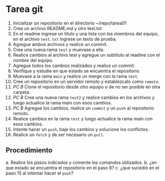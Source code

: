 # Tarea git

1. Inicializar un repositorio en el directorio ~/repo/tarea01
2. Cree un archivo README.md y otro test.txt
3. En el readme ingrese un titulo y una lista con los miembros del equipo,
en el archivo `test.txt` ingrese un texto de prueba.
4. Agregue ambos archivos y realice un commit.
5. Cree una nueva rama `test` y muevase a ella.
6. Realice cambios al archivo test y agregue un subtitulo al readme
con el nombre del equipo.
7. Agregue todos los cambios realizados y realice un commit.
8. Verifique y estudie en que estado se encuentra el repositorio.
9. Muevase a la rama `main` y realice un merge con la rama `test`.
10. Cree un repositorio en un servidor remoto y establezcalo como `remote`.
11. *PC B* Clone el repositorio desde otro equipo o de no ser posible en otra carpeta.
12. *PC B* Cree una nueva rama `test2` y realice cambios en los archivos y luego actualice
la rama main con esos cambios.
13. *PC B* Agregue los cambios, realice un `commit` y un `push` al repositorio remoto.
14. Realice cambios en la rama `test` y luego actualice la rama main con esos cambios.
15. Intente hacer un `push`, baje los cambios y solucione los conflictos.
16. Realice un `fetch` y de ser necesario un `pull`.

## Procedimiento

a. Realice los pasos indicados y comente los comandos utilizados.
b. ¿en que estado se encuentra el repositorio en el paso 8?
c. ¿que sucedió en el paso 15 al intentar hacer el `push`?
